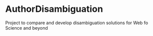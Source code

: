 # AuthorDisambiguation
Project to compare and develop disambiguation solutions for Web fo Science and beyond
